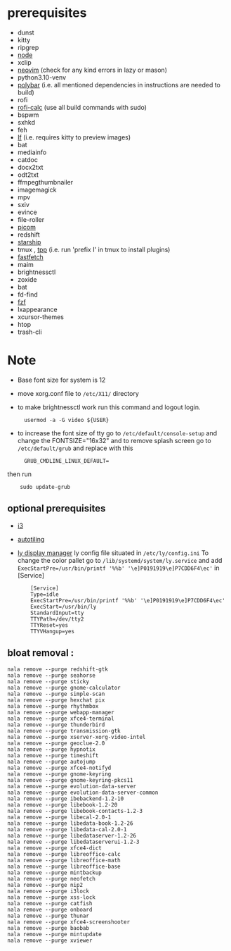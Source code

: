 # prerequisites

- dunst
- kitty
- ripgrep
- [node](https://github.com/nodesource/distributions?tab=readme-ov-file#installation-instructions-deb)
- xclip
- [neovim](https://github.com/neovim/neovim/blob/master/BUILD.md) (check for any kind errors in lazy or mason)
- python3.10-venv
- [polybar](https://github.com/polybar/polybar/wiki/Compiling) (i.e. all mentioned dependencies in instructions are needed to build)
- rofi
- [rofi-calc](https://github.com/svenstaro/rofi-calc) (use all build commands with sudo)
- bspwm
- sxhkd
- feh
- [lf](https://github.com/gokcehan/lf) (i.e. requires kitty to preview images)
- bat
- mediainfo
- catdoc
- docx2txt
- odt2txt
- ffmpegthumbnailer
- imagemagick
- mpv
- sxiv
- evince
- file-roller
- [picom](https://github.com/yshui/picom)
- redshift
- [starship](https://starship.rs/guide/#%F0%9F%9A%80-installation)
- tmux , [tpp](https://github.com/tmux-plugins/tpm?tab=readme-ov-file#installation) (i.e. run 'prefix I' in tmux to install plugins)
- [fastfetch](https://github.com/fastfetch-cli/fastfetch?tab=readme-ov-file#linux)
- maim
- brightnessctl
- zoxide
- bat
- fd-find
- [fzf](https://github.com/junegunn/fzf?tab=readme-ov-file#using-git)
- lxappearance
- xcursor-themes
- htop
- trash-cli

# Note

- Base font size for system is 12
- move xorg.conf file to `/etc/X11/` directory
- to make brightnessctl work run this command and logout login.

        usermod -a -G video ${USER}

- to increase the font size of tty go to `/etc/default/console-setup` and change the FONTSIZE="16x32"
  and to remove splash screen go to `/etc/default/grub` and replace with this

        GRUB_CMDLINE_LINUX_DEFAULT=

then run

        sudo update-grub

## optional prerequisites

- [i3](https://i3wm.org/docs/repositories.html)
- [autotiling](https://pypi.org/project/autotiling/)
- [ly display manager](https://github.com/fairyglade/ly?tab=readme-ov-file#dependencies)
  ly config file situated in `/etc/ly/config.ini`
  To change the color pallet go to `/lib/systemd/system/ly.service` and add `ExecStartPre=/usr/bin/printf '%%b' '\e]P0191919\e]P7CDD6F4\ec'` in [Service]

          [Service]
          Type=idle
          ExecStartPre=/usr/bin/printf '%%b' '\e]P0191919\e]P7CDD6F4\ec'
          ExecStart=/usr/bin/ly
          StandardInput=tty
          TTYPath=/dev/tty2
          TTYReset=yes
          TTYVHangup=yes

## bloat removal :

    nala remove --purge redshift-gtk
    nala remove --purge seahorse
    nala remove --purge sticky
    nala remove --purge gnome-calculator
    nala remove --purge simple-scan
    nala remove --purge hexchat pix
    nala remove --purge rhythmbox
    nala remove --purge webapp-manager
    nala remove --purge xfce4-terminal
    nala remove --purge thunderbird
    nala remove --purge transmission-gtk
    nala remove --purge xserver-xorg-video-intel
    nala remove --purge geoclue-2.0
    nala remove --purge hypnotix
    nala remove --purge timeshift
    nala remove --purge autojump
    nala remove --purge xfce4-notifyd
    nala remove --purge gnome-keyring
    nala remove --purge gnome-keyring-pkcs11
    nala remove --purge evolution-data-server
    nala remove --purge evolution-data-server-common
    nala remove --purge ibebackend-1.2-10
    nala remove --purge libebook-1.2-20
    nala remove --purge libebook-contacts-1.2-3
    nala remove --purge libecal-2.0-1
    nala remove --purge libedata-book-1.2-26
    nala remove --purge libedata-cal-2.0-1
    nala remove --purge libedataserver-1.2-26
    nala remove --purge libedataserverui-1.2-3
    nala remove --purge xfce4-dict
    nala remove --purge libreoffice-calc
    nala remove --purge libreoffice-math
    nala remove --purge libreoffice-base
    nala remove --purge mintbackup
    nala remove --purge neofetch
    nala remove --purge nip2
    nala remove --purge i3lock
    nala remove --purge xss-lock
    nala remove --purge catfish
    nala remove --purge onboard
    nala remove --purge thunar
    nala remove --purge xfce4-screenshooter
    nala remove --purge baobab
    nala remove --purge mintupdate
    nala remove --purge xviewer
